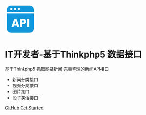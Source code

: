![logo](api.png)

# IT开发者-基于Thinkphp5  数据接口


基于Thinkphp5 抓取网易新闻 完善整理的新闻API接口

 + 新闻分类接口
 + 视频分类接口
 + 图片接口
 + 段子笑话接口
·


[GitHub](https://git.oschina.net/ecitlm/splider)
[Get Started](#/?id=splider)
